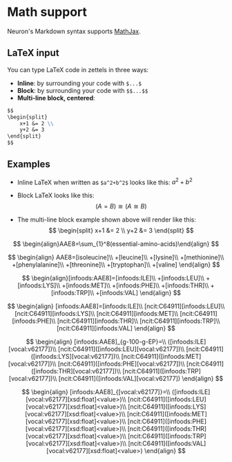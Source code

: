 
# Math support

Neuron's Markdown syntax supports [MathJax](https://www.mathjax.org/).


## LaTeX input

You can type LaTeX code in zettels in three ways:

* **Inline**: by surrounding your code with ``` $...$ ```
* **Block**: by surrounding your code with ``` $$...$$ ```
* **Multi-line block, centered**: 
```markdown
$$    
\begin{split}
    x+1 &= 2 \\
    y+2 &= 3 
\end{split}
$$
```

## Examples

* Inline LaTeX when written as ``` $a^2+b^2$ ``` looks like this: $a^2+b^2$

* Block LaTeX looks like this: $$(A = B) \cong (A \cong B)$$

* The multi-line block example shown above will render like this:
$$    
\begin{split}
    x+1 &= 2 \\
    y+2 &= 3 
\end{split}
$$


$$
 \begin{align}AAE8=\sum_{1}^8(essential-amino-acids)\end{align}
$$

$$
 \begin{align}
   AAE8=[isoleucine]\\
   +[leucine]\\
   +[lysine]\\
   +[methionine]\\
   +[phenylalanine]\\
   +[threonine]\\
   +[tryptophan]\\
   +[valine]
   \end{align}
$$

$$
\begin{align}[infoods:AAE8]=[infoods:ILE]\\
   +[infoods:LEU]\\
   +[infoods:LYS]\\
   +[infoods:MET]\\
   +[infoods:PHE]\\
   +[infoods:THR]\\
   +[infoods:TRP]\\
   +[infoods:VAL]
   \end{align}
$$

$$
 \begin{align}
   [infoods:AAE8]=[infoods:ILE]\\
   [ncit:C64911][infoods:LEU]\\
   [ncit:C64911][infoods:LYS]\\
   [ncit:C64911][infoods:MET]\\
   [ncit:C64911][infoods:PHE]\\
   [ncit:C64911][infoods:THR]\\
   [ncit:C64911][infoods:TRP]\\
   [ncit:C64911][infoods:VAL]
   \end{align}
$$

$$
\begin{align}
   [infoods:AAE8]_{g-100-g-EP}=\\
   ([infoods:ILE][vocal:v62177])\\
   [ncit:C64911]([infoods:LEU][vocal:v62177])\\
   [ncit:C64911]([infoods:LYS][vocal:v62177])\\
   [ncit:C64911]([infoods:MET][vocal:v62177])\\
   [ncit:C64911]([infoods:PHE][vocal:v62177])\\
   [ncit:C64911]([infoods:THR][vocal:v62177])\\
   [ncit:C64911]([infoods:TRP][vocal:v62177])\\
   [ncit:C64911]([infoods:VAL][vocal:v62177])
   \end{align}
$$

$$
 \begin{align}
   [infoods:AAE8]_{[vocal:v62177]}=\\
   ([infoods:ILE][vocal:v62177][xsd:float]<value>)\\
   [ncit:C64911]([infoods:LEU][vocal:v62177][xsd:float]<value>)\\
   [ncit:C64911]([infoods:LYS][vocal:v62177][xsd:float]<value>)\\
   [ncit:C64911]([infoods:MET][vocal:v62177][xsd:float]<value>)\\
   [ncit:C64911]([infoods:PHE][vocal:v62177][xsd:float]<value>)\\
   [ncit:C64911]([infoods:THR][vocal:v62177][xsd:float]<value>)\\
   [ncit:C64911]([infoods:TRP][vocal:v62177][xsd:float]<value>)\\
   [ncit:C64911]([infoods:VAL][vocal:v62177][xsd:float]<value>)
   \end{align}
$$
    
    
   
   
